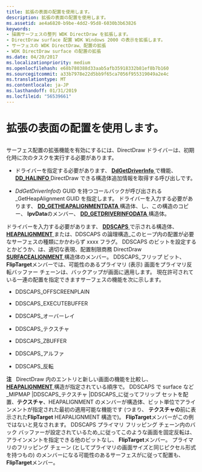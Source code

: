 ```yaml
---
title: 拡張の表面の配置を使用します。
description: 拡張の表面の配置を使用します。
ms.assetid: ae4a6820-b9be-4dd2-95d8-6030b3b63826
keywords:
- 描画サーフェスの整列 WDK DirectDraw を拡張します。
- DirectDraw surface 配置 WDK Windows 2000 の表示を拡張します。
- サーフェスの WDK DirectDraw、配置の拡張
- WDK DirectDraw surface の配置の拡張
ms.date: 04/20/2017
ms.localizationpriority: medium
ms.openlocfilehash: e68b780388d33aab5afb35918332b81ef8b7b160
ms.sourcegitcommit: a33b7978e22d5bb9f65ca7056f955319049a2e4c
ms.translationtype: MT
ms.contentlocale: ja-JP
ms.lasthandoff: 01/31/2019
ms.locfileid: "56539661"
---
```

# <a name="using-extended-surface-alignment"></a>拡張の表面の配置を使用します。


## <span id="ddk_using_extended_surface_alignment_gg"></span><span id="DDK_USING_EXTENDED_SURFACE_ALIGNMENT_GG"></span>


サーフェス配置の拡張機能を有効にするには、DirectDraw ドライバーは、初期化時に次のタスクを実行する必要があります。

-   ドライバーを指定する必要があります、 [ **DdGetDriverInfo** ](https://msdn.microsoft.com/library/windows/hardware/ff549404)で機能、 [ **DD\_HALINFO** ](https://msdn.microsoft.com/library/windows/hardware/ff551627) DirectDraw できる構造体追加情報を取得する呼び出しです。

-   *DdGetDriverInfo*の GUID を持つコールバックが呼び出される\_GetHeapAlignment GUID を指定します。 ドライバーを入力する必要があります、 [ **DD\_GETHEAPALIGNMENTDATA** ](https://msdn.microsoft.com/library/windows/hardware/ff551572)構造体、し、この構造のコピー、 **lpvData**のメンバー、 [ **DD\_GETDRIVERINFODATA** ](https://msdn.microsoft.com/library/windows/hardware/ff551550)構造体。

ドライバーを入力する必要があります、 [ **DDSCAPS** ](https://msdn.microsoft.com/library/windows/hardware/ff550286)で示される構造体、 [ **HEAPALIGNMENT** ](https://msdn.microsoft.com/library/windows/hardware/ff567265)または、DDSCAPS の論理構造\_このヒープ内の配置が必要なサーフェスの種類にかかわらず xxxx フラグ。 DDSCAPS のビットを設定するとかどうか、は、適切な表現、配置制限商務 DirectDraw [ **SURFACEALIGNMENT** ](https://msdn.microsoft.com/library/windows/hardware/ff569895)構造体のメンバー。 DDSCAPS\_フリップ ビット、 **FlipTarget**メンバーでは、可能性のあるプライマリ (表示) 画面をプライマリ反転バッファー チェーンは、バックアップが画面に適用します。 現在許可されている一連の配置を指定できますサーフェスの機能を次に示します。

-   DDSCAPS\_OFFSCREENPLAIN

-   DDSCAPS\_EXECUTEBUFFER

-   DDSCAPS\_オーバーレイ

-   DDSCAPS\_テクスチャ

-   DDSCAPS\_ZBUFFER

-   DDSCAPS\_アルファ

-   DDSCAPS\_反転

**注**   DirectDraw 内のエントリと新しい画面の機能を比較し、 [ **HEAPALIGNMENT** ](https://msdn.microsoft.com/library/windows/hardware/ff567265)構造が指定されている順序で。 DDSCAPS で surface など\_MIPMAP |DDSCAPS\_テクスチャ |DDSCAPS\_に従ってフリップ セットを配置、**テクスチャ**、HEAPALIGNMENT のメンバーが構造体、ビット単位でアラインメントが指定された最初の適用可能な機能です (つまり、 **テクスチャの**前に表示された**FlipTarget** HEAPALIGNMENT 構造で)。 **FlipTarget**メンバーがこの例ではないと見なされます。 DDSCAPS プライマリ フリッピング チェーン内のバック バッファーが設定されているため\_に従ってこのような画面を固定反転は、アラインメントを指定できる他のビットなし、 **FlipTarget**メンバー。 プライマリのフリッピング チェーン (としてプライマリの画面サイズと同じピクセル形式を持つもの) のメンバーになる可能性のあるサーフェスがに従って配置も、 **FlipTarget**メンバー。

 

 

 





